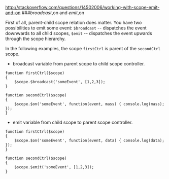 http://stackoverflow.com/questions/14502006/working-with-scope-emit-and-on
###$broadcast,$on and $emit,$on

First of all, parent-child scope relation does matter. You have two possibilities to emit some event:
`$broadcast` -- dispatches the event downwards to all child scopes,
`$emit` -- dispatches the event upwards through the scope hierarchy.

In the following examples, the scope `firstCtrl` is parent of the `secondCtrl` scope.

* broadcast variable from parent scope to child scope controller. 

```
function firstCtrl($scope)
{
    $scope.$broadcast('someEvent', [1,2,3]);
}

function secondCtrl($scope)
{
    $scope.$on('someEvent', function(event, mass) { console.log(mass); });
}
```

* emit variable from child scope to parent scope controller. 

```
function firstCtrl($scope)
{
    $scope.$on('someEvent', function(event, data) { console.log(data); });
}

function secondCtrl($scope)
{
    $scope.$emit('someEvent', [1,2,3]);
}
```